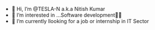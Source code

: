 - 👋 Hi, I’m @TESLA-N a.k.a Nitish Kumar
- 👀 I’m interested in ...Software development🧑‍💻 
- 🌱 I’m currently llooking for a job or internship in IT Sector
 
  


